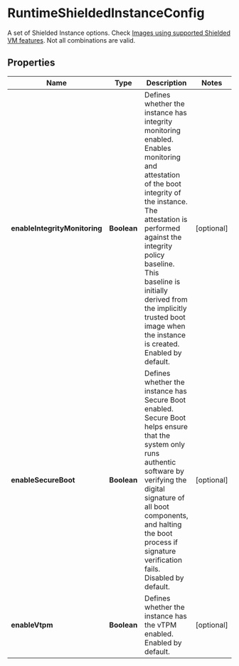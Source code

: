 

# RuntimeShieldedInstanceConfig

A set of Shielded Instance options. Check [Images using supported Shielded VM features](https://cloud.google.com/compute/docs/instances/modifying-shielded-vm). Not all combinations are valid.

## Properties

| Name | Type | Description | Notes |
|------------ | ------------- | ------------- | -------------|
|**enableIntegrityMonitoring** | **Boolean** | Defines whether the instance has integrity monitoring enabled. Enables monitoring and attestation of the boot integrity of the instance. The attestation is performed against the integrity policy baseline. This baseline is initially derived from the implicitly trusted boot image when the instance is created. Enabled by default. |  [optional] |
|**enableSecureBoot** | **Boolean** | Defines whether the instance has Secure Boot enabled. Secure Boot helps ensure that the system only runs authentic software by verifying the digital signature of all boot components, and halting the boot process if signature verification fails. Disabled by default. |  [optional] |
|**enableVtpm** | **Boolean** | Defines whether the instance has the vTPM enabled. Enabled by default. |  [optional] |



